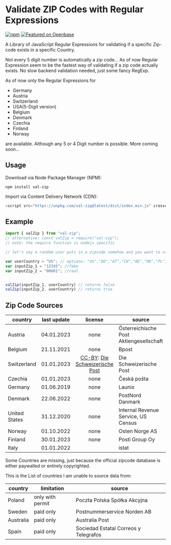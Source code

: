 # Validate ZIP Codes with Regular Expressions

[![npm](https://img.shields.io/npm/v/val-zip)](https://www.npmjs.com/package/val-zip)  [![Featured on Openbase](https://badges.openbase.com/js/featured/val-zip.svg?token=St6VkI/cJCMuM51Xw17TOzXwWgBt7vTL7lWoH32B40I=)](https://openbase.com/js/val-zip?utm_source=embedded&utm_medium=badge&utm_campaign=rate-badge)

A Library of JavaScript Regular Expressions for validating if a specific Zip-code exists in a specific Country.

Not every 5 digit number is automatically a zip code... As of now Regular Expression seem to be the fastest way of validating if a zip code actually exists. No slow backend validation needed, just some fancy RegExp.

As of now only the Regular Expressions for

* Germany
* Austria
* Switzerland
* USA(5-Digit version)
* Belgium
* Denmark
* Czechia
* Finland
* Norway

are available. Although any 5 or 4 Digit number is possible. More coming soon...

## Usage

Download via Node Package Manager (NPM):

```shell
npm install val-zip
```

Import via Content Delivery Network (CDN):

```js
<script src="https://unpkg.com/val-zip@latest/dist/index.min.js" crossorigin="anonymous" referrerpolicy="no-referrer">
```

## Example

```javascript
import { valZip } from "val-zip";
// alternative: const valZip = require("val-zip"); 
// note: the require function is nodejs specific 

// let's say a random user puts in a zipcode somehow and you want to validate if the zip code exists.

var userCountry = "US"; // options: "US","DE","AT","CH","BE","DK","PL","CZ","NO","FI" 
var inputZip_1 = "12345"; //fake 
var inputZip_2 = "00601"; //real


valZip(inputZip_1, userCountry) // returns false
valZip(inputZip_2, userCountry) // returns true
```

## Zip Code Sources

| country       | last update |                                                               license                                                               | source                                   |
| ------------- | ----------- | :----------------------------------------------------------------------------------------------------------------------------------: | ---------------------------------------- |
| Austria       | 04.01.2023  |                                                                 none                                                                 | Österreichische Post Aktiengesellschaft |
| Belgium       | 21.11.2021  |                                                                 none                                                                 | Bpost                                    |
| Switzerland   | 01.01.2023  | [CC-BY](https://creativecommons.org/licenses/by/4.0/legalcode): [Die Schweizerische Post](https://swisspost.opendatasoft.com/pages/home/) | Die Schweizerische Post                  |
| Czechia       | 01.01.2023  |                                                                 none                                                                 | Česká pošta                           |
| Germany       | 01.06.2019  |                                                                 none                                                                 | Launix                                   |
| Denmark       | 22.06.2022  |                                                                 none                                                                 | PostNord Danmark                         |
| United States | 31.12.2020  |                                                                 none                                                                 | Internal Revenue Service, US Census      |
| Norway        | 01.10.2022  |                                                                 none                                                                 | Osten Norge AS                         |
| Finland       | 30.01.2023  |                                                                 none                                                                 | Posti Group Oy                           |
| Italy         | 01.01.2022  |                                                                                                                                      | istat                                    |

Some Countries are missing, just because the official zipcode database is either paywalled or entirely copyrighted.

This is the List of countries I am unable to source data from:

| country   | limitation       | source                                |
| --------- | ---------------- | ------------------------------------- |
| Poland    | only with permit | Poczta Polska Spółka Akcyjna        |
| Sweden    | paid only        | Postnummerservice Norden AB           |
| Australia | paid only        | Australia Post                        |
| Spain     | paid only        | Sociedad Estatal Correos y Telegrafos |

